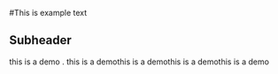 #This is example text
## Subheader

this is a demo
.
this is a demothis is a demothis is a demothis is a demo
